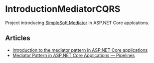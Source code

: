 # IntroductionMediatorCQRS

Project introducing [SimpleSoft.Mediator](https://github.com/simplesoft-pt/Mediator) in ASP.NET Core applcations.

## Articles

* [Introduction to the mediator pattern in ASP.NET Core applications](https://joaoprsimoes.medium.com/mediator-pattern-in-asp-net-core-applications-109b4231c0f8)
* [Mediator Pattern in ASP.NET Core Applications — Pipelines](https://joaoprsimoes.medium.com/mediator-pattern-in-asp-net-core-applications-pipelines-ec0926e71bc8)
